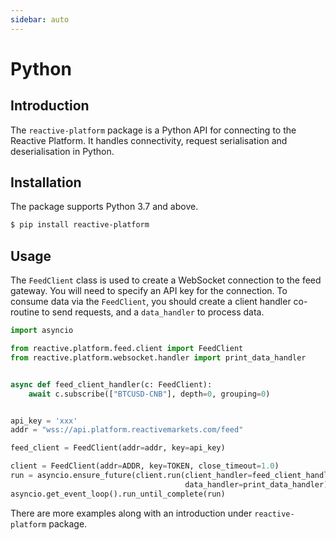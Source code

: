 ```yaml
---
sidebar: auto
---
```

# Python

## Introduction

The `reactive-platform` package is a Python API for connecting to the Reactive Platform. It handles
connectivity, request serialisation and deserialisation in Python.

## Installation

The package supports Python 3.7 and above.

```bash
$ pip install reactive-platform
```

## Usage

The `FeedClient` class is used to create a WebSocket connection to the feed gateway. You will need
to specify an API key for the connection. To consume data via the `FeedClient`, you should create a
client handler co-routine to send requests, and a `data_handler` to process data.

```python
import asyncio

from reactive.platform.feed.client import FeedClient
from reactive.platform.websocket.handler import print_data_handler


async def feed_client_handler(c: FeedClient):
    await c.subscribe(["BTCUSD-CNB"], depth=0, grouping=0)


api_key = 'xxx'
addr = "wss://api.platform.reactivemarkets.com/feed"

feed_client = FeedClient(addr=addr, key=api_key)

client = FeedClient(addr=ADDR, key=TOKEN, close_timeout=1.0)
run = asyncio.ensure_future(client.run(client_handler=feed_client_handler,
                                       data_handler=print_data_handler))
asyncio.get_event_loop().run_until_complete(run)
```

There are more examples along with an introduction under `reactive-platform` package.
